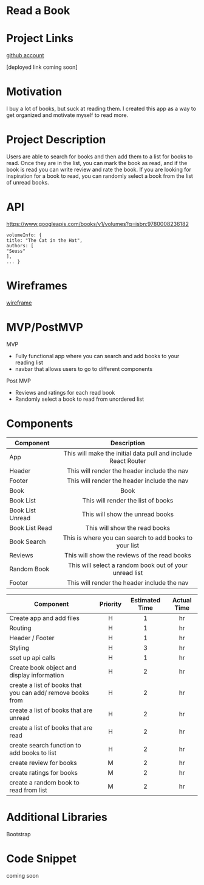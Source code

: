 # Read a Book

# Project Links

[github account](https://lyshia.github.com)

[deployed link coming soon]

# Motivation 

I buy a lot of books, but suck at reading them. I created this app as a way to get organized and motivate myself to read more. 

# Project Description

Users are able to search for books and then add them to a list for books to read. Once they are in the list, you can mark the book as read, and if the book is read you can write review and rate the book. If you are looking for inspiration for a book to read, you can randomly select a book from the list of unread books. 

# API

https://www.googleapis.com/books/v1/volumes?q=isbn:9780008236182

```
volumeInfo: {
title: "The Cat in the Hat",
authors: [
"Seuss"
],
... }
```

# Wireframes

[wireframe](https://imgur.com/a/ZWV7TMN)

# MVP/PostMVP

MVP

* Fully functional app where you can search and add books to your reading list
* navbar that allows users to go to different components 

Post MVP

* Reviews and ratings for each read book
* Randomly select a book to read from unordered list 


# Components

 Component | Description | 
| --- | :---: |  
| App | This will make the initial data pull and include React Router| 
| Header | This will render the header include the nav | 
| Footer | This will render the header include the nav | 
| Book  | Book | 
| Book List | This will render the list of books |
| Book List Unread | This will show the unread books |
| Book List Read | This will show the read books |
| Book Search | This is where you can search to add books to your list | 
| Reviews | This will show the reviews of the read books |
| Random Book | This will select a random book out of your unread list |
| Footer | This will render the header include the nav | 

 Component | Priority | Estimated Time | Actual Time| 
| --- | :---: | :---:| :---: |
| Create app and add files | H  | 1 | hr |
| Routing | H | 1 | hr |
| Header / Footer | H | 1 | hr | 
| Styling | H | 3 | hr |
| sset up api calls | H | 1 | hr |
| Create book object and display information | H  | 2 | hr | 
| create a list of books that you can add/ remove books from  | H | 2 | hr |
| create a list of books that are unread | H | 2 | hr |
| create a list of books that are read  | H  | 2 | hr |
| create search function to add books to list  | H | 2 | hr |
| create review for books  | M | 2 | hr |
| create ratings for books | M | 2 | hr |
| create a random book to read from list  | M  | 2 | hr |



# Additional Libraries

Bootstrap

# Code Snippet

coming soon 
